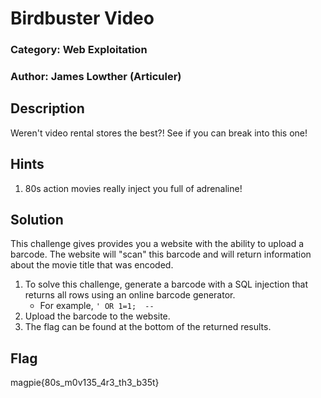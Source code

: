 # Birdbuster Video
### Category: Web Exploitation
### Author: James Lowther (Articuler)

## Description
Weren't video rental stores the best?! See if you can break into this one!

## Hints
1. 80s action movies really inject you full of adrenaline!

## Solution
This challenge gives provides you a website with the ability to upload a barcode. The website will "scan" this barcode and will return information about the movie title that was encoded.

1. To solve this challenge, generate a barcode with a SQL injection that returns all rows using an online barcode generator.
    * For example, `' OR 1=1;  --  `
2. Upload the barcode to the website.
3. The flag can be found at the bottom of the returned results.

## Flag
magpie{80s_m0v135_4r3_th3_b35t}